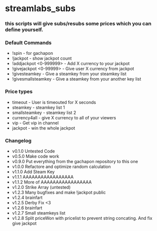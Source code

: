 # streamlabs_subs

### this scripts will give subs/resubs some prices which you can define yourself.

### Default Commands
* !spin - for gachapon
* !jackpot - show jackpot count
* !addjackpot <0-999999> - Add X currency to your jackpot
* !givejackpot <user> <0-99999> - Give user X currency from jackpot
* !givesteamkey - Give a steamkey from your steamkey list
* !givesmallsteamkey - Give a steamkey from your another key list

### Price types
* timeout - User is timeouted for X seconds
* steamkey - steamkey list 1
* smallsteamkey - steamkey list 2
* currency4all - give X currency to all of your viewers
* vip - Get vip in channel
* jackpot - win the whole jackpot

### Changelog

* v0.1.0 Untested Code
* v0.5.0 Make code work
* v0.9.0 Put everything from the gachapon repository to this one
* v1.0.0 Refactore and optimize random calculation
* v1.1.0 Add Steam Key
* v1.1.1 AAAAAAAAAAAAAAAAA
* v1.1.2 More of AAAAAAAAAAAAAAAAA
* v1.2.0 Strike Array (untested)
* v1.2.3 Many bugfixes and make !jackpot public
* v1.2.4 brainfart
* v1.2.5 Derby Fix <3
* v1.2.6 brainfart
* v1.2.7 Small steamkeys list
* v1.2.8 Split priceWon with pricelist to prevent string concating. And fix give jackpot 